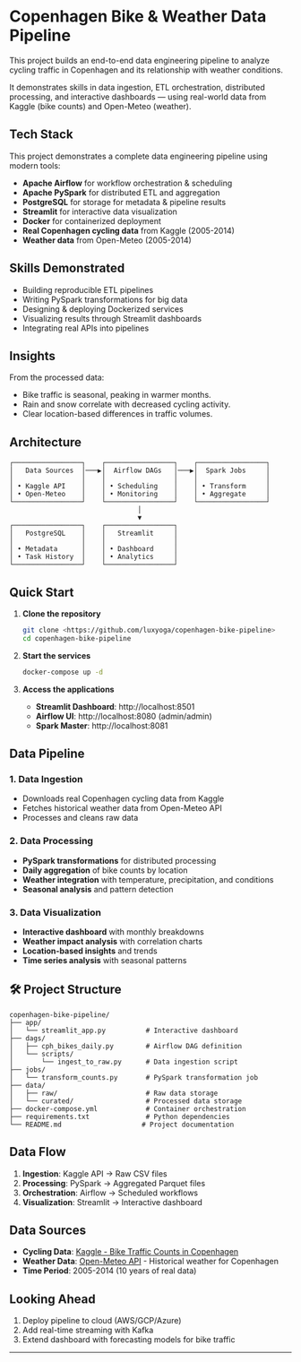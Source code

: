 # Copenhagen Bike & Weather Data Pipeline

This project builds an end-to-end data engineering pipeline to analyze cycling traffic in Copenhagen and its relationship with weather conditions.

It demonstrates skills in data ingestion, ETL orchestration, distributed processing, and interactive dashboards — using real-world data from Kaggle (bike counts) and Open-Meteo (weather).

## **Tech Stack**

This project demonstrates a complete data engineering pipeline using modern tools:
- **Apache Airflow** for workflow orchestration & scheduling
- **Apache PySpark** for distributed ETL and aggregation
- **PostgreSQL** for storage for metadata & pipeline results
- **Streamlit** for interactive data visualization
- **Docker** for containerized deployment
- **Real Copenhagen cycling data** from Kaggle (2005-2014)
- **Weather data** from Open-Meteo (2005-2014)

## **Skills Demonstrated**

- Building reproducible ETL pipelines
- Writing PySpark transformations for big data
- Designing & deploying Dockerized services
- Visualizing results through Streamlit dashboards
- Integrating real APIs into pipelines

## **Insights**

From the processed data:
- Bike traffic is seasonal, peaking in warmer months.
- Rain and snow correlate with decreased cycling activity.
- Clear location-based differences in traffic volumes.

## **Architecture**

```
┌─────────────────┐    ┌─────────────────┐    ┌─────────────────┐
│   Data Sources  │───▶│  Airflow DAGs   │───▶│  Spark Jobs     │
│                 │    │                 │    │                 │
│ • Kaggle API    │    │ • Scheduling    │    │ • Transform     │
│ • Open-Meteo    │    │ • Monitoring    │    │ • Aggregate     │
└─────────────────┘    └─────────────────┘    └─────────────────┘
                                │
                                ▼
┌─────────────────┐    ┌─────────────────┐
│   PostgreSQL    │    │   Streamlit     │
│                 │    │                 │
│ • Metadata      │    │ • Dashboard     │
│ • Task History  │    │ • Analytics     │
└─────────────────┘    └─────────────────┘
```

## **Quick Start**

1. **Clone the repository**
   ```bash
   git clone <https://github.com/luxyoga/copenhagen-bike-pipeline>
   cd copenhagen-bike-pipeline
   ```

2. **Start the services**
   ```bash
   docker-compose up -d
   ```

3. **Access the applications**
   - **Streamlit Dashboard**: http://localhost:8501
   - **Airflow UI**: http://localhost:8080 (admin/admin)
   - **Spark Master**: http://localhost:8081

## **Data Pipeline**

### 1. **Data Ingestion**
- Downloads real Copenhagen cycling data from Kaggle
- Fetches historical weather data from Open-Meteo API
- Processes and cleans raw data

### 2. **Data Processing**
- **PySpark transformations** for distributed processing
- **Daily aggregation** of bike counts by location
- **Weather integration** with temperature, precipitation, and conditions
- **Seasonal analysis** and pattern detection

### 3. **Data Visualization**
- **Interactive dashboard** with monthly breakdowns
- **Weather impact analysis** with correlation charts
- **Location-based insights** and trends
- **Time series analysis** with seasonal patterns

## 🛠️ **Project Structure**

```
copenhagen-bike-pipeline/
├── app/
│   └── streamlit_app.py          # Interactive dashboard
├── dags/
│   ├── cph_bikes_daily.py        # Airflow DAG definition
│   └── scripts/
│       └── ingest_to_raw.py      # Data ingestion script
├── jobs/
│   └── transform_counts.py       # PySpark transformation job
├── data/
│   ├── raw/                      # Raw data storage
│   └── curated/                  # Processed data storage
├── docker-compose.yml            # Container orchestration
├── requirements.txt              # Python dependencies
└── README.md                    # Project documentation
```

## **Data Flow**

1. **Ingestion**: Kaggle API → Raw CSV files
2. **Processing**: PySpark → Aggregated Parquet files
3. **Orchestration**: Airflow → Scheduled workflows
4. **Visualization**: Streamlit → Interactive dashboard

## **Data Sources**

- **Cycling Data**: [Kaggle - Bike Traffic Counts in Copenhagen](https://www.kaggle.com/datasets/emilhvitfeldt/bike-traffic-counts-in-copenhagen)
- **Weather Data**: [Open-Meteo API](https://open-meteo.com/) - Historical weather for Copenhagen
- **Time Period**: 2005-2014 (10 years of real data)

## **Looking Ahead**

1. Deploy pipeline to cloud (AWS/GCP/Azure)
2. Add real-time streaming with Kafka
3. Extend dashboard with forecasting models for bike traffic

---
